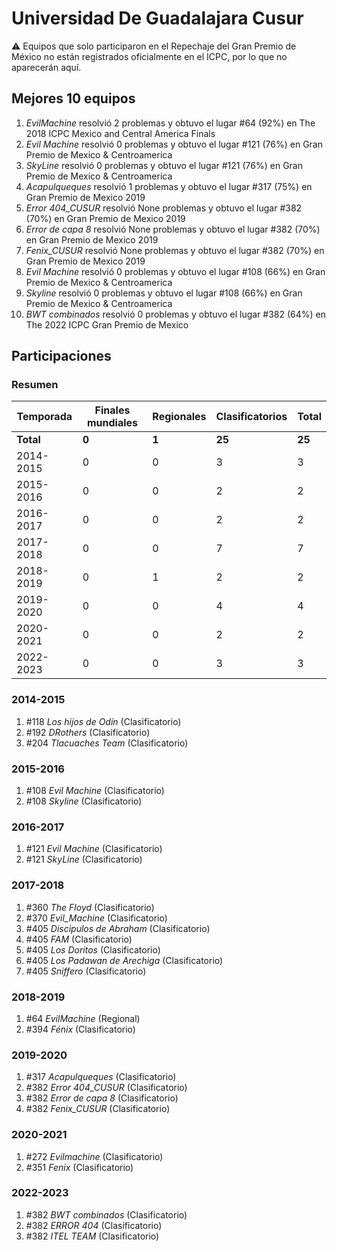 # Universidad De Guadalajara Cusur

:warning: Equipos que solo participaron en el Repechaje del Gran Premio de México no están registrados oficialmente en el ICPC, por lo que no aparecerán aquí.

## Mejores 10 equipos

1. _EvilMachine_ resolvió 2 problemas y obtuvo el lugar #64 (92%) en The 2018 ICPC Mexico and Central America Finals
1. _Evil Machine_ resolvió 0 problemas y obtuvo el lugar #121 (76%) en Gran Premio de Mexico & Centroamerica
1. _SkyLine_ resolvió 0 problemas y obtuvo el lugar #121 (76%) en Gran Premio de Mexico & Centroamerica
1. _Acapulqueques_ resolvió 1 problemas y obtuvo el lugar #317 (75%) en Gran Premio de Mexico 2019
1. _Error 404_CUSUR_ resolvió None problemas y obtuvo el lugar #382 (70%) en Gran Premio de Mexico 2019
1. _Error de capa 8_ resolvió None problemas y obtuvo el lugar #382 (70%) en Gran Premio de Mexico 2019
1. _Fenix_CUSUR_ resolvió None problemas y obtuvo el lugar #382 (70%) en Gran Premio de Mexico 2019
1. _Evil Machine_ resolvió 0 problemas y obtuvo el lugar #108 (66%) en Gran Premio de Mexico & Centroamerica
1. _Skyline_ resolvió 0 problemas y obtuvo el lugar #108 (66%) en Gran Premio de Mexico & Centroamerica
1. _BWT combinados_ resolvió 0 problemas y obtuvo el lugar #382 (64%) en The 2022 ICPC Gran Premio de Mexico

## Participaciones

### Resumen

| Temporada | Finales mundiales | Regionales | Clasificatorios | Total |
| --- | --- | --- | --- | --- |
| **Total** | **0** | **1** | **25** | **25** |
| 2014-2015 | 0 | 0 | 3 | 3 |
| 2015-2016 | 0 | 0 | 2 | 2 |
| 2016-2017 | 0 | 0 | 2 | 2 |
| 2017-2018 | 0 | 0 | 7 | 7 |
| 2018-2019 | 0 | 1 | 2 | 2 |
| 2019-2020 | 0 | 0 | 4 | 4 |
| 2020-2021 | 0 | 0 | 2 | 2 |
| 2022-2023 | 0 | 0 | 3 | 3 |

### 2014-2015

1. #118 _Los hijos de Odín_ (Clasificatorio)
1. #192 _DRothers_ (Clasificatorio)
1. #204 _Tlacuaches Team_ (Clasificatorio)

### 2015-2016

1. #108 _Evil Machine_ (Clasificatorio)
1. #108 _Skyline_ (Clasificatorio)

### 2016-2017

1. #121 _Evil Machine_ (Clasificatorio)
1. #121 _SkyLine_ (Clasificatorio)

### 2017-2018

1. #360 _The Floyd_ (Clasificatorio)
1. #370 _Evil_Machine_ (Clasificatorio)
1. #405 _Discipulos de Abraham_ (Clasificatorio)
1. #405 _FAM_ (Clasificatorio)
1. #405 _Los Doritos_ (Clasificatorio)
1. #405 _Los Padawan de Arechiga_ (Clasificatorio)
1. #405 _Sniffero_ (Clasificatorio)

### 2018-2019

1. #64 _EvilMachine_ (Regional)
1. #394 _Fénix_ (Clasificatorio)

### 2019-2020

1. #317 _Acapulqueques_ (Clasificatorio)
1. #382 _Error 404_CUSUR_ (Clasificatorio)
1. #382 _Error de capa 8_ (Clasificatorio)
1. #382 _Fenix_CUSUR_ (Clasificatorio)

### 2020-2021

1. #272 _Evilmachine_ (Clasificatorio)
1. #351 _Fenix_ (Clasificatorio)

### 2022-2023

1. #382 _BWT combinados_ (Clasificatorio)
1. #382 _ERROR 404_ (Clasificatorio)
1. #382 _ITEL TEAM_ (Clasificatorio)



